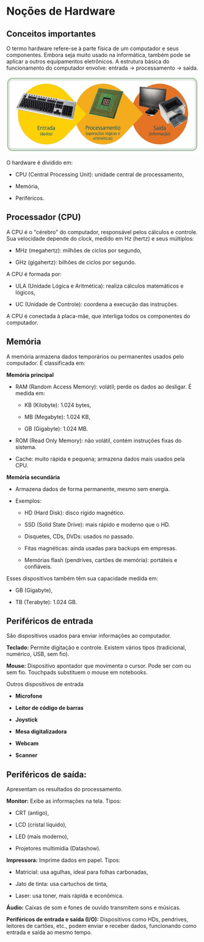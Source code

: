# Noções de Hardware

## **Conceitos importantes**
O termo hardware refere-se à parte física de um computador e seus componentes. Embora seja muito usado na informática, também pode se aplicar a outros equipamentos eletrônicos. A estrutura básica do funcionamento do computador envolve: entrada → processamento → saída.

<div>
  <img src="../assets/processamento-de-dados.jpg" height="200px"/>
</div>

O hardware é dividido em:

- CPU (Central Processing Unit): unidade central de processamento,

- Memória,

- Periféricos.

## **Processador (CPU)**
A CPU é o "cérebro" do computador, responsável pelos cálculos e controle. Sua velocidade depende do clock, medido em Hz (hertz) e seus múltiplos:

- MHz (megahertz): milhões de ciclos por segundo,

- GHz (gigahertz): bilhões de ciclos por segundo.

A CPU é formada por:

- ULA (Unidade Lógica e Aritmética): realiza cálculos matemáticos e lógicos,

- UC (Unidade de Controle): coordena a execução das instruções.

A CPU é conectada à placa-mãe, que interliga todos os componentes do computador.

## **Memória**
A memória armazena dados temporários ou permanentes usados pelo computador. É classificada em:

**Memória principal**
- RAM (Random Access Memory): volátil; perde os dados ao desligar. É medida em:

    - KB (Kilobyte): 1.024 bytes,

    - MB (Megabyte): 1.024 KB,

    - GB (Gigabyte): 1.024 MB.

- ROM (Read Only Memory): não volátil, contém instruções fixas do sistema.

- Cache: muito rápida e pequena; armazena dados mais usados pela CPU.


**Memória secundária**
- Armazena dados de forma permanente, mesmo sem energia.

- Exemplos:

    - HD (Hard Disk): disco rígido magnético.

    - SSD (Solid State Drive): mais rápido e moderno que o HD.

    - Disquetes, CDs, DVDs: usados no passado.

    - Fitas magnéticas: ainda usadas para backups em empresas.

    - Memórias flash (pendrives, cartões de memória): portáteis e confiáveis.

Esses dispositivos também têm sua capacidade medida em:

- GB (Gigabyte),

- TB (Terabyte): 1.024 GB.

## **Periféricos de entrada**
São dispositivos usados para enviar informações ao computador.

**Teclado:** Permite digitação e controle. Existem vários tipos (tradicional, numérico, USB, sem fio).

**Mouse:** Dispositivo apontador que movimenta o cursor. Pode ser com ou sem fio. Touchpads substituem o mouse em notebooks.

Outros dispositivos de entrada
- **Microfone**

- **Leitor de código de barras**

- **Joystick**

- **Mesa digitalizadora**

- **Webcam**

- **Scanner** 

## **Periféricos de saída:**
Apresentam os resultados do processamento.

**Monitor:**
Exibe as informações na tela. Tipos:

- CRT (antigo),

- LCD (cristal líquido),

- LED (mais moderno),

- Projetores multimídia (Datashow).

**Impressora:**
Imprime dados em papel. Tipos:

 - Matricial: usa agulhas, ideal para folhas carbonadas,

 - Jato de tinta: usa cartuchos de tinta,

 - Laser: usa toner, mais rápida e econômica.

**Áudio:**
Caixas de som e fones de ouvido transmitem sons e músicas.

**Periféricos de entrada e saída (I/O):**
Dispositivos como HDs, pendrives, leitores de cartões, etc., podem enviar e receber dados, funcionando como entrada e saída ao mesmo tempo.
